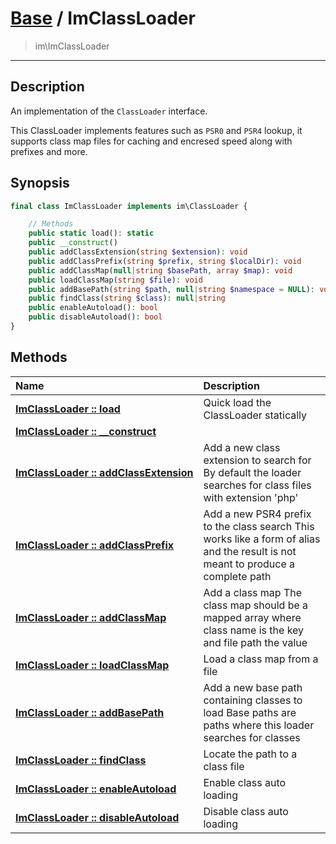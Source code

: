 # [Base](base.md) / ImClassLoader
 > im\ImClassLoader
____

## Description
An implementation of the `ClassLoader` interface.

This ClassLoader implements features such as `PSR0` and `PSR4` lookup,
it supports class map files for caching and encresed speed along with
prefixes and more.

## Synopsis
```php
final class ImClassLoader implements im\ClassLoader {

    // Methods
    public static load(): static
    public __construct()
    public addClassExtension(string $extension): void
    public addClassPrefix(string $prefix, string $localDir): void
    public addClassMap(null|string $basePath, array $map): void
    public loadClassMap(string $file): void
    public addBasePath(string $path, null|string $namespace = NULL): void
    public findClass(string $class): null|string
    public enableAutoload(): bool
    public disableAutoload(): bool
}
```

## Methods
| Name | Description |
| :--- | :---------- |
| [__ImClassLoader&nbsp;::&nbsp;load__](base-ImClassLoader-load.md) | Quick load the ClassLoader statically |
| [__ImClassLoader&nbsp;::&nbsp;\_\_construct__](base-ImClassLoader-__construct.md) |  |
| [__ImClassLoader&nbsp;::&nbsp;addClassExtension__](base-ImClassLoader-addClassExtension.md) | Add a new class extension to search for  By default the loader searches for class files with extension 'php' |
| [__ImClassLoader&nbsp;::&nbsp;addClassPrefix__](base-ImClassLoader-addClassPrefix.md) | Add a new PSR4 prefix to the class search  This works like a form of alias and the result is not meant to produce a complete path |
| [__ImClassLoader&nbsp;::&nbsp;addClassMap__](base-ImClassLoader-addClassMap.md) | Add a class map  The class map should be a mapped array where class name is the key and file path the value |
| [__ImClassLoader&nbsp;::&nbsp;loadClassMap__](base-ImClassLoader-loadClassMap.md) | Load a class map from a file |
| [__ImClassLoader&nbsp;::&nbsp;addBasePath__](base-ImClassLoader-addBasePath.md) | Add a new base path containing classes to load  Base paths are paths where this loader searches for classes |
| [__ImClassLoader&nbsp;::&nbsp;findClass__](base-ImClassLoader-findClass.md) | Locate the path to a class file |
| [__ImClassLoader&nbsp;::&nbsp;enableAutoload__](base-ImClassLoader-enableAutoload.md) | Enable class auto loading |
| [__ImClassLoader&nbsp;::&nbsp;disableAutoload__](base-ImClassLoader-disableAutoload.md) | Disable class auto loading |
